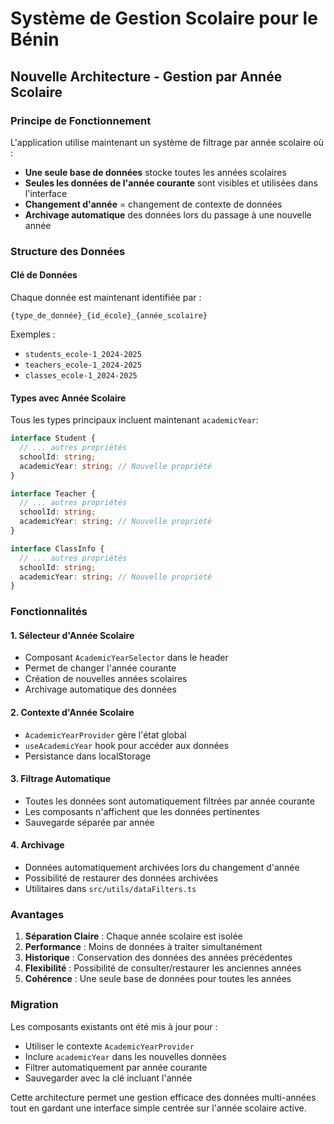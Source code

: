 # Système de Gestion Scolaire pour le Bénin

## Nouvelle Architecture - Gestion par Année Scolaire

### Principe de Fonctionnement

L'application utilise maintenant un système de filtrage par année scolaire où :

- **Une seule base de données** stocke toutes les années scolaires
- **Seules les données de l'année courante** sont visibles et utilisées dans l'interface
- **Changement d'année** = changement de contexte de données
- **Archivage automatique** des données lors du passage à une nouvelle année

### Structure des Données

#### Clé de Données
Chaque donnée est maintenant identifiée par :
```
{type_de_donnée}_{id_école}_{année_scolaire}
```

Exemples :
- `students_ecole-1_2024-2025`
- `teachers_ecole-1_2024-2025`
- `classes_ecole-1_2024-2025`

#### Types avec Année Scolaire
Tous les types principaux incluent maintenant `academicYear`:

```typescript
interface Student {
  // ... autres propriétés
  schoolId: string;
  academicYear: string; // Nouvelle propriété
}

interface Teacher {
  // ... autres propriétés
  schoolId: string;
  academicYear: string; // Nouvelle propriété
}

interface ClassInfo {
  // ... autres propriétés
  schoolId: string;
  academicYear: string; // Nouvelle propriété
}
```

### Fonctionnalités

#### 1. Sélecteur d'Année Scolaire
- Composant `AcademicYearSelector` dans le header
- Permet de changer l'année courante
- Création de nouvelles années scolaires
- Archivage automatique des données

#### 2. Contexte d'Année Scolaire
- `AcademicYearProvider` gère l'état global
- `useAcademicYear` hook pour accéder aux données
- Persistance dans localStorage

#### 3. Filtrage Automatique
- Toutes les données sont automatiquement filtrées par année courante
- Les composants n'affichent que les données pertinentes
- Sauvegarde séparée par année

#### 4. Archivage
- Données automatiquement archivées lors du changement d'année
- Possibilité de restaurer des données archivées
- Utilitaires dans `src/utils/dataFilters.ts`

### Avantages

1. **Séparation Claire** : Chaque année scolaire est isolée
2. **Performance** : Moins de données à traiter simultanément
3. **Historique** : Conservation des données des années précédentes
4. **Flexibilité** : Possibilité de consulter/restaurer les anciennes années
5. **Cohérence** : Une seule base de données pour toutes les années

### Migration

Les composants existants ont été mis à jour pour :
- Utiliser le contexte `AcademicYearProvider`
- Inclure `academicYear` dans les nouvelles données
- Filtrer automatiquement par année courante
- Sauvegarder avec la clé incluant l'année

Cette architecture permet une gestion efficace des données multi-années tout en gardant une interface simple centrée sur l'année scolaire active.